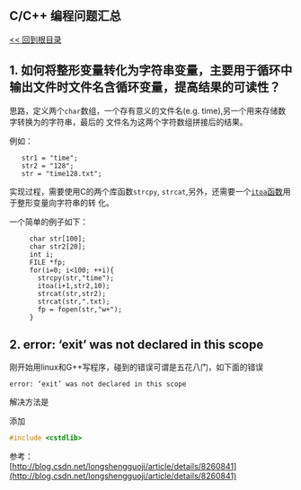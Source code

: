 C/C++ 编程问题汇总
----
[<< 回到根目录]
## 1. 如何将整形变量转化为字符串变量，主要用于循环中输出文件时文件名含循环变量，提高结果的可读性？

思路，定义两个`char`数组，一个存有意义的文件名(e.g. time),另一个用来存储数字转换为的字符串，最后的
文件名为这两个字符数组拼接后的结果。

例如：

       str1 = "time";
       str2 = "128";
       str = "time128.txt";

实现过程，需要使用C的两个库函数`strcpy`, `strcat`,另外，还需要一个[`itoa`函数](https://github.com/nicklinyi/BasicCodes/blob/master/C/itoa.c)用于整形变量向字符串的转
化。

一个简单的例子如下：

         char str[100];
         char str2[20];
         int i;
         FILE *fp;
         for(i=0; i<100; ++i){
           strcpy(str,"time");
           itoa(i+1,str2,10);
           strcat(str,str2);
           strcat(str,".txt);
           fp = fopen(str,"w+");
         }
## 2. error: ‘exit’ was not declared in this scope

刚开始用linux和G++写程序，碰到的错误可谓是五花八门，如下面的错误
```console
error: ‘exit’ was not declared in this scope
```
解决方法是

添加
```c
#include <cstdlib>
```
参考：<br>
[http://blog.csdn.net/longshengguoji/article/details/8260841](http://blog.csdn.net/longshengguoji/article/details/8260841)



[<< 回到根目录]: ./README.md

